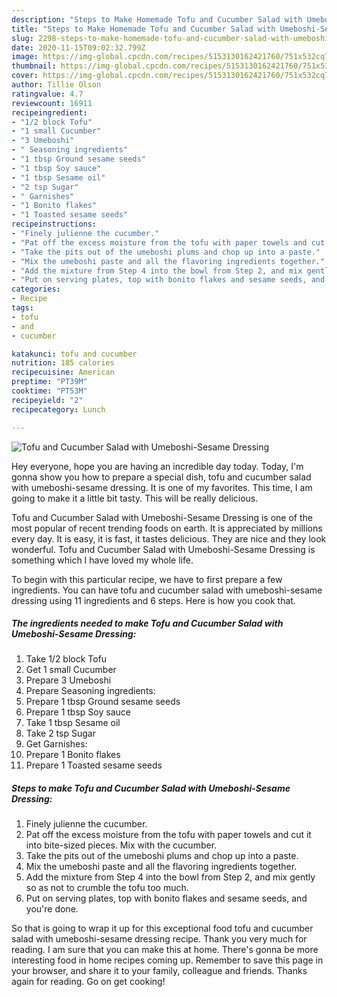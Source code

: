```yaml
---
description: "Steps to Make Homemade Tofu and Cucumber Salad with Umeboshi-Sesame Dressing"
title: "Steps to Make Homemade Tofu and Cucumber Salad with Umeboshi-Sesame Dressing"
slug: 2298-steps-to-make-homemade-tofu-and-cucumber-salad-with-umeboshi-sesame-dressing
date: 2020-11-15T09:02:32.799Z
image: https://img-global.cpcdn.com/recipes/5153130162421760/751x532cq70/tofu-and-cucumber-salad-with-umeboshi-sesame-dressing-recipe-main-photo.jpg
thumbnail: https://img-global.cpcdn.com/recipes/5153130162421760/751x532cq70/tofu-and-cucumber-salad-with-umeboshi-sesame-dressing-recipe-main-photo.jpg
cover: https://img-global.cpcdn.com/recipes/5153130162421760/751x532cq70/tofu-and-cucumber-salad-with-umeboshi-sesame-dressing-recipe-main-photo.jpg
author: Tillie Olson
ratingvalue: 4.7
reviewcount: 16911
recipeingredient:
- "1/2 block Tofu"
- "1 small Cucumber"
- "3 Umeboshi"
- " Seasoning ingredients"
- "1 tbsp Ground sesame seeds"
- "1 tbsp Soy sauce"
- "1 tbsp Sesame oil"
- "2 tsp Sugar"
- " Garnishes"
- "1 Bonito flakes"
- "1 Toasted sesame seeds"
recipeinstructions:
- "Finely julienne the cucumber."
- "Pat off the excess moisture from the tofu with paper towels and cut it into bite-sized pieces. Mix with the cucumber."
- "Take the pits out of the umeboshi plums and chop up into a paste."
- "Mix the umeboshi paste and all the flavoring ingredients together."
- "Add the mixture from Step 4 into the bowl from Step 2, and mix gently so as not to crumble the tofu too much."
- "Put on serving plates, top with bonito flakes and sesame seeds, and you&#39;re done."
categories:
- Recipe
tags:
- tofu
- and
- cucumber

katakunci: tofu and cucumber 
nutrition: 185 calories
recipecuisine: American
preptime: "PT39M"
cooktime: "PT53M"
recipeyield: "2"
recipecategory: Lunch

---
```



![Tofu and Cucumber Salad with Umeboshi-Sesame Dressing](https://img-global.cpcdn.com/recipes/5153130162421760/751x532cq70/tofu-and-cucumber-salad-with-umeboshi-sesame-dressing-recipe-main-photo.jpg)

Hey everyone, hope you are having an incredible day today. Today, I'm gonna show you how to prepare a special dish, tofu and cucumber salad with umeboshi-sesame dressing. It is one of my favorites. This time, I am going to make it a little bit tasty. This will be really delicious.

Tofu and Cucumber Salad with Umeboshi-Sesame Dressing is one of the most popular of recent trending foods on earth. It is appreciated by millions every day. It is easy, it is fast, it tastes delicious. They are nice and they look wonderful. Tofu and Cucumber Salad with Umeboshi-Sesame Dressing is something which I have loved my whole life.




To begin with this particular recipe, we have to first prepare a few ingredients. You can have tofu and cucumber salad with umeboshi-sesame dressing using 11 ingredients and 6 steps. Here is how you cook that.

<!--inarticleads1-->

##### The ingredients needed to make Tofu and Cucumber Salad with Umeboshi-Sesame Dressing:

1. Take 1/2 block Tofu
1. Get 1 small Cucumber
1. Prepare 3 Umeboshi
1. Prepare  Seasoning ingredients:
1. Prepare 1 tbsp Ground sesame seeds
1. Prepare 1 tbsp Soy sauce
1. Take 1 tbsp Sesame oil
1. Take 2 tsp Sugar
1. Get  Garnishes:
1. Prepare 1 Bonito flakes
1. Prepare 1 Toasted sesame seeds




<!--inarticleads2-->

##### Steps to make Tofu and Cucumber Salad with Umeboshi-Sesame Dressing:

1. Finely julienne the cucumber.
1. Pat off the excess moisture from the tofu with paper towels and cut it into bite-sized pieces. Mix with the cucumber.
1. Take the pits out of the umeboshi plums and chop up into a paste.
1. Mix the umeboshi paste and all the flavoring ingredients together.
1. Add the mixture from Step 4 into the bowl from Step 2, and mix gently so as not to crumble the tofu too much.
1. Put on serving plates, top with bonito flakes and sesame seeds, and you&#39;re done.




So that is going to wrap it up for this exceptional food tofu and cucumber salad with umeboshi-sesame dressing recipe. Thank you very much for reading. I am sure that you can make this at home. There's gonna be more interesting food in home recipes coming up. Remember to save this page in your browser, and share it to your family, colleague and friends. Thanks again for reading. Go on get cooking!
